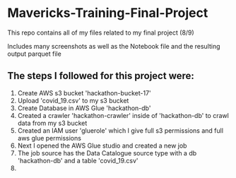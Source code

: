 # Mavericks-Training-Final-Project

This repo contains all of my files related to my final project (8/9)

Includes many screenshots as well as the Notebook file and the resulting output parquet file


## The steps I followed for this project were:
1. Create AWS s3 bucket 'hackathon-bucket-17'
2. Upload 'covid_19.csv' to my s3 bucket 
3. Create Database in AWS Glue 'hackathon-db'
4. Created a crawler 'hackathon-crawler' inside of 'hackathon-db' to crawl data from my s3 bucket
5. Created an IAM user 'gluerole' which I give full s3 permissions and full aws glue permissions
6. Next I opened the AWS Glue studio and created a new job 
7. The job source has the Data Catalogue source type with a db 'hackathon-db' and a table 'covid_19.csv'
8. 
